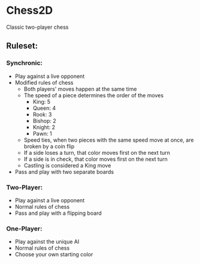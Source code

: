 # Chess2D

Classic two-player chess

## Ruleset:

### Synchronic:
 - Play against a live opponent
 - Modified rules of chess
     - Both players' moves happen at the same time
     - The speed of a piece determines the order of the moves
         - King: 5
         - Queen: 4
         - Rook: 3
         - Bishop: 2
         - Knight: 2
         - Pawn: 1
     - Speed ties, when two pieces with the same speed move at once, are broken by a coin flip
     - If a side loses a turn, that color moves first on the next turn
     - If a side is in check, that color moves first on the next turn
     - Castling is considered a King move
 - Pass and play with two separate boards

### Two-Player:
 - Play against a live opponent
 - Normal rules of chess
 - Pass and play with a flipping board

### One-Player:
 - Play against the unique AI
 - Normal rules of chess
 - Choose your own starting color
